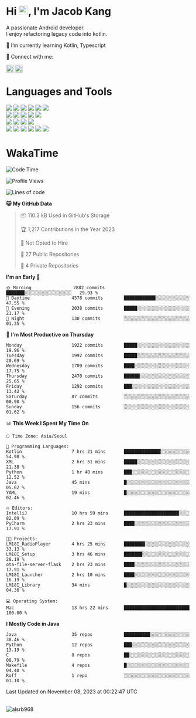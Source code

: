 # Hi <img src="https://media.giphy.com/media/hvRJCLFzcasrR4ia7z/giphy.gif" width="25px">, I'm Jacob Kang
A passionate Android developer.
</br>
I enjoy refactoring legacy code into kotlin.

🌱 I’m currently learning Kotlin, Typescript

🤝 Connect with me:

<a href="https://www.linkedin.com/in/minkyu-kang-b7477b1b2/"><img align="left" src="https://raw.githubusercontent.com/yushi1007/yushi1007/main/images/linkedin.svg" alt="Minkyu Kang | LinkedIn" width="21px"/></a>
<a href="https://www.instagram.com/_jacob_kang/"><img align="left" src="https://raw.githubusercontent.com/yushi1007/yushi1007/main/images/instagram.svg" alt="Jacob Kang | Instagram" width="21px"/></a>

</br>

# Languages and Tools

<div align="left">
<img src="https://img.shields.io/badge/java-007396?logo=java&logoColor=white"/>
<img src="https://img.shields.io/badge/kotlin-7F52FF?logo=kotlin&logoColor=white"/>
<img src="https://img.shields.io/badge/python-3776AB?logo=python&logoColor=white"/>
<img src="https://img.shields.io/badge/bash shell-4EAA25?logo=gnubash&logoColor=white"/>
<img src="https://img.shields.io/badge/c-A8B9CC?logo=c&logoColor=white"/>
<img src="https://img.shields.io/badge/c++-00599C?logo=c%2b%2b&logoColor=white"/>
</div>
<div align="left">
<img src="https://img.shields.io/badge/git-F05032?logo=git&logoColor=white"/>
<img src="https://img.shields.io/badge/github-181717?logo=github&logoColor=white"/>
<img src="https://img.shields.io/badge/mysql-4479A1?logo=mysql&logoColor=white"/>
<img src="https://img.shields.io/badge/sqlite-003B57?logo=sqlite&logoColor=white"/>
<img src="https://img.shields.io/badge/amazon AWS-232F3E?logo=amazonaws&logoColor=white"/>
</div>
<div align="left">
<img src="https://img.shields.io/badge/android-3DDC84?logo=android&logoColor=white"/>
<img src="https://img.shields.io/badge/linux-FCC624?logo=linux&logoColor=white"/>
<img src="https://img.shields.io/badge/flask-000000?logo=flask&logoColor=white"/>
<img src="https://img.shields.io/badge/arduino-00979D?logo=arduino&logoColor=white"/>
</div>
<div align="left">
<img src="https://img.shields.io/badge/slack-4A154B?logo=slack&logoColor=white"/>
<img src="https://img.shields.io/badge/notion-000000?logo=notion&logoColor=white"/>
<img src="https://img.shields.io/badge/jira-0052CC?logo=jira&logoColor=white"/>
<img src="https://img.shields.io/badge/postman-FF6C37?logo=postman&logoColor=white"/>
<img src="https://img.shields.io/badge/intellij-000000?logo=intellijidea&logoColor=white"/>
<img src="https://img.shields.io/badge/pycharm-000000?logo=pycharm&logoColor=white"/>
</div>

# WakaTime

<!--START_SECTION:waka-->
![Code Time](http://img.shields.io/badge/Code%20Time-3%2C142%20hrs%2027%20mins-blue)

![Profile Views](http://img.shields.io/badge/Profile%20Views-0-blue)

![Lines of code](https://img.shields.io/badge/From%20Hello%20World%20I%27ve%20Written-5.6%20million%20lines%20of%20code-blue)

**🐱 My GitHub Data** 

> 📦 110.3 kB Used in GitHub's Storage 
 > 
> 🏆 1,217 Contributions in the Year 2023
 > 
> 🚫 Not Opted to Hire
 > 
> 📜 27 Public Repositories 
 > 
> 🔑 4 Private Repositories 
 > 
**I'm an Early 🐤** 

```text
🌞 Morning                2882 commits        ███████░░░░░░░░░░░░░░░░░░   29.93 % 
🌆 Daytime                4578 commits        ████████████░░░░░░░░░░░░░   47.55 % 
🌃 Evening                2038 commits        █████░░░░░░░░░░░░░░░░░░░░   21.17 % 
🌙 Night                  130 commits         ░░░░░░░░░░░░░░░░░░░░░░░░░   01.35 % 
```
📅 **I'm Most Productive on Thursday** 

```text
Monday                   1922 commits        █████░░░░░░░░░░░░░░░░░░░░   19.96 % 
Tuesday                  1992 commits        █████░░░░░░░░░░░░░░░░░░░░   20.69 % 
Wednesday                1709 commits        ████░░░░░░░░░░░░░░░░░░░░░   17.75 % 
Thursday                 2470 commits        ██████░░░░░░░░░░░░░░░░░░░   25.65 % 
Friday                   1292 commits        ███░░░░░░░░░░░░░░░░░░░░░░   13.42 % 
Saturday                 87 commits          ░░░░░░░░░░░░░░░░░░░░░░░░░   00.90 % 
Sunday                   156 commits         ░░░░░░░░░░░░░░░░░░░░░░░░░   01.62 % 
```


📊 **This Week I Spent My Time On** 

```text
🕑︎ Time Zone: Asia/Seoul

💬 Programming Languages: 
Kotlin                   7 hrs 21 mins       ██████████████░░░░░░░░░░░   54.98 % 
XML                      2 hrs 51 mins       █████░░░░░░░░░░░░░░░░░░░░   21.38 % 
Python                   1 hr 40 mins        ███░░░░░░░░░░░░░░░░░░░░░░   12.52 % 
Java                     45 mins             █░░░░░░░░░░░░░░░░░░░░░░░░   05.62 % 
YAML                     19 mins             █░░░░░░░░░░░░░░░░░░░░░░░░   02.46 % 

🔥 Editors: 
IntelliJ                 10 hrs 59 mins      █████████████████████░░░░   82.09 % 
PyCharm                  2 hrs 23 mins       ████░░░░░░░░░░░░░░░░░░░░░   17.91 % 

🐱‍💻 Projects: 
LM18I_RadioPlayer        4 hrs 25 mins       ████████░░░░░░░░░░░░░░░░░   33.13 % 
LM18I_Setup              3 hrs 46 mins       ███████░░░░░░░░░░░░░░░░░░   28.19 % 
ota-file-server-flask    2 hrs 23 mins       ████░░░░░░░░░░░░░░░░░░░░░   17.91 % 
LM18I_Launcher           2 hrs 10 mins       ████░░░░░░░░░░░░░░░░░░░░░   16.19 % 
LM18I_Library            34 mins             █░░░░░░░░░░░░░░░░░░░░░░░░   04.30 % 

💻 Operating System: 
Mac                      13 hrs 22 mins      █████████████████████████   100.00 % 
```

**I Mostly Code in Java** 

```text
Java                     35 repos            ██████████░░░░░░░░░░░░░░░   38.46 % 
Python                   12 repos            ███░░░░░░░░░░░░░░░░░░░░░░   13.19 % 
C                        8 repos             ██░░░░░░░░░░░░░░░░░░░░░░░   08.79 % 
Makefile                 4 repos             █░░░░░░░░░░░░░░░░░░░░░░░░   04.40 % 
Roff                     1 repo              ░░░░░░░░░░░░░░░░░░░░░░░░░   01.10 % 
```




 Last Updated on November 08, 2023 at 00:22:47 UTC
<!--END_SECTION:waka-->

</br>

<div align="left">
<img align="left" src="https://github-readme-stats.vercel.app/api/top-langs?username=alsrb968&show_icons=true&locale=en&layout=compact&theme=dark" alt="alsrb968" />
</div>
